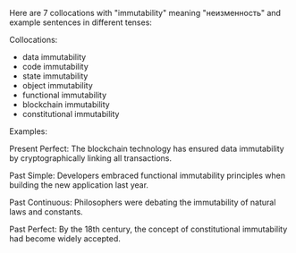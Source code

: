 Here are 7 collocations with "immutability" meaning "неизменность" and example sentences in different tenses:

Collocations:
- data immutability
- code immutability
- state immutability
- object immutability
- functional immutability
- blockchain immutability
- constitutional immutability  

Examples:

Present Perfect: The blockchain technology has ensured data immutability by cryptographically linking all transactions.

Past Simple: Developers embraced functional immutability principles when building the new application last year.

Past Continuous: Philosophers were debating the immutability of natural laws and constants.

Past Perfect: By the 18th century, the concept of constitutional immutability had become widely accepted.